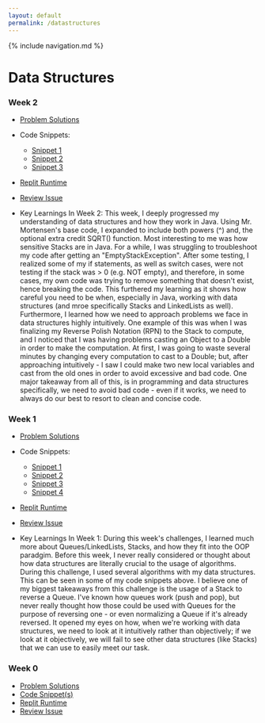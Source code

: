 ```yaml
---
layout: default
permalink: /datastructures
---
```

{% include navigation.md %}
# Data Structures 

### **Week 2**
* [Problem Solutions](https://github.com/nolanplatt/AP-CSA-Data-Structures/blob/main/challenge2/imports/Calculator.java)
* Code Snippets:
   * [Snippet 1](https://github.com/nolanplatt/AP-CSA-Data-Structures/blob/main/challenge2/imports/Calculator.java#L179-#L192)
   * [Snippet 2](https://github.com/nolanplatt/AP-CSA-Data-Structures/blob/main/challenge2/imports/Calculator.java#L199-#L200)
   * [Snippet 3](https://github.com/nolanplatt/AP-CSA-Data-Structures/blob/main/challenge2/imports/Calculator.java#L202-#L215)
* [Replit Runtime](https://replit.com/@nolanplatt/AP-CSA-Data-Structures#challenge2/Challenge2.java)
* [Review Issue](https://github.com/rpeddakama/AP-CSA-T3/issues/28)

* Key Learnings In Week 2:
This week, I deeply progressed my understanding of data structures and how they work in Java. Using Mr. Mortensen's base code, I expanded to include both powers (^) and, the optional extra credit SQRT() function. Most interesting to me was how sensitive Stacks are in Java. For a while, I was struggling to troubleshoot my code after getting an "EmptyStackException". After some testing, I realized some of my if  statements, as well as switch cases, were not testing if the stack was > 0 (e.g. NOT empty), and therefore, in some cases, my own code was trying to remove something that doesn't exist, hence breaking the code. This furthered my learning as it shows how careful you need to be when, especially in Java, working with data structures (and mroe specifically Stacks and LinkedLists as well). Furthermore, I learned how we need to approach problems we face in data structures highly intuitively. One example of this was when I was finalizing my Reverse Polish  Notation (RPN) to the Stack to compute, and I noticed that I was having problems casting an Object to  a Double in order to make the computation. At first, I was going to waste several minutes by changing every computation to cast to a Double; but, after approaching intuitively - I saw I could make two new local variables and cast from the old ones in order to avoid excessive and bad code. One major takeaway from all of this, is in programming and data structures specifically, we need to avoid bad code - even if it works, we need to always do our best to resort to clean and concise code.



### **Week 1**
* [Problem Solutions](https://github.com/nolanplatt/AP-CSA-Data-Structures/blob/main/challenge1/Challenge1.java)
* Code Snippets:
   * [Snippet 1](https://github.com/nolanplatt/AP-CSA-Data-Structures/blob/main/challenge1/Challenge1.java#L59-L66)
   * [Snippet 2](https://github.com/nolanplatt/AP-CSA-Data-Structures/blob/main/challenge1/Challenge1.java#L69-L75)
   * [Snippet 3](https://github.com/nolanplatt/AP-CSA-Data-Structures/blob/main/challenge1/Challenge1.java#L86-L131)
   * [Snippet 4](https://github.com/nolanplatt/AP-CSA-Data-Structures/blob/main/challenge1/Challenge1.java#L141-L150)
* [Replit Runtime](https://replit.com/@nolanplatt/AP-CSA-Data-Structures#challenge1/Challenge1.java)
* [Review Issue](https://github.com/rpeddakama/AP-CSA-T3/issues/22)

* Key Learnings In Week 1:
During this week's challenges, I learned much more about Queues/LinkedLists, Stacks, and how they fit into the OOP paradgim. Before this week, I never really considered or thought about how data structures are literally crucial to the usage of algorithms. During this challenge, I used several algorithms with my data structures. This can be seen in some of my code snippets above. I believe one of my biggest takeaways from this challenge is the usage of a Stack to reverse a Queue. I've known how queues work (push and pop), but never really thought how those could be used with Queues for the purpose of reversing one - or even normalizing a Queue if it's already reversed. It opened my eyes on how, when we're working with data structures, we need to look at it intuitively rather than objectively; if we look at it objectively, we will fail to see other data structures (like Stacks) that we can use to easily meet our task.
### **Week 0**
* [Problem Solutions](https://github.com/nolanplatt/AP-CSA-Data-Structures/tree/main/challenge0)
* [Code Snippet(s)](https://github.com/nolanplatt/AP-CSA-Data-Structures/blob/main/challenge0/imports/Swap.java#L8-L24)
* [Replit Runtime](https://replit.com/@nolanplatt/AP-CSA-Data-Structures#challenge0/Main.java)
* [Review Issue](https://github.com/rpeddakama/AP-CSA-T3/issues/4)
